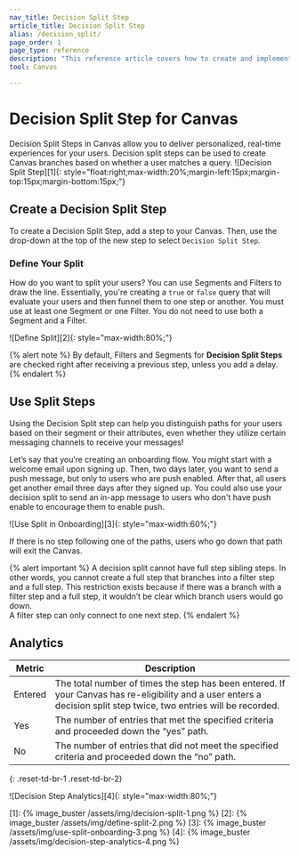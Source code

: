 ```yaml
---
nav_title: Decision Split Step
article_title: Decision Split Step
alias: /decision_split/
page_order: 1
page_type: reference
description: "This reference article covers how to create and implement decision split steps within your Canvas."
tool: Canvas

---
```


# Decision Split Step for Canvas

Decision Split Steps in Canvas allow you to deliver personalized, real-time experiences for your users. Decision split steps can be used to create Canvas branches based on whether a user matches a query.
![Decision Split Step][1]{: style="float:right;max-width:20%;margin-left:15px;margin-top:15px;margin-bottom:15px;"}
## Create a Decision Split Step
To create a Decision Split Step, add a step to your Canvas. Then, use the drop-down at the top of the new step to select `Decision Split Step`.

### Define Your Split
How do you want to split your users? You can use Segments and Filters to draw the line. Essentially, you're creating a `true` or `false` query that will evaluate your users and then funnel them to one step or another. You must use at least one Segment or one Filter. You do not need to use both a Segment and a Filter.

![Define Split][2]{: style="max-width:80%;"}

{% alert note %} By default, Filters and Segments for **Decision Split Steps** are checked right after receiving a previous step, unless you add a delay. {% endalert %} 

## Use Split Steps
Using the Decision Split step can help you distinguish paths for your users based on their segment or their attributes, even whether they utilize certain messaging channels to receive your messages!

Let’s say that you’re creating an onboarding flow. You might start with a welcome email upon signing up. Then, two days later, you want to send a push message, but only to users who are push enabled. After that, all users get another email three days after they signed up. You could also use your decision split to send an in-app message to users who don't have push enable to encourage them to enable push.

![Use Split in Onboarding][3]{: style="max-width:60%;"}

If there is no step following one of the paths, users who go down that path will exit the Canvas. 

{% alert important %}
A decision split cannot have full step sibling steps. In other words, you cannot create a full step that branches into a filter step and a full step. This restriction exists because if there was a branch with a filter step and a full step, it wouldn’t be clear which branch users would go down.
<br>
A filter step can only connect to one next step.
{% endalert %}

## Analytics

| Metric | Description |
|---|---|
|Entered | The total number of times the step has been entered. If your Canvas has re-eligibility and a user enters a decision split step twice, two entries will be recorded. |
|Yes | The number of entries that met the specified criteria and proceeded down the “yes” path. |
|No | The number of entries that did not meet the specified criteria and proceeded down the “no” path. |
{: .reset-td-br-1 .reset-td-br-2}

![Decision Step Analytics][4]{: style="max-width:80%;"}

[1]: {% image_buster /assets/img/decision-split-1.png %}
[2]: {% image_buster /assets/img/define-split-2.png %}
[3]: {% image_buster /assets/img/use-split-onboarding-3.png %}
[4]: {% image_buster /assets/img/decision-step-analytics-4.png %}
